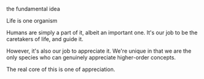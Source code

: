 the fundamental idea


Life is one organism

Humans are simply a part of it, albeit an important one. It's our job to be the caretakers of life, and guide it.

However, it's also our job to appreciate it. We're unique in that we are the only species who can genuinely appreciate higher-order concepts.


The real core of this is one of appreciation. 